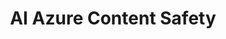 ---
title: 'AI Azure Content Safety'
name: 'AI Azure Content Safety'

content_type: plugin

publisher: kong-inc
description: ''
tier: enterprise


products:
    - gateway

works_on:
    - on-prem
    - konnect

min_version:
    gateway: '3.7'

# topologies:
#    - hybrid
#    - db-less
#    - traditional
---